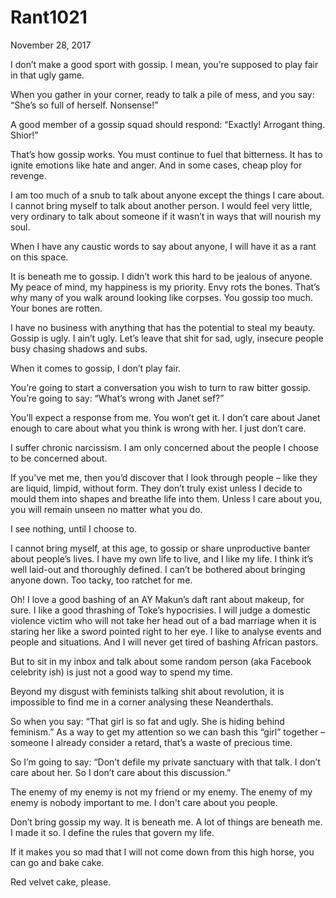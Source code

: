 # Rant1021


November 28, 2017

I don’t make a good sport with gossip. I mean, you’re supposed to play fair in that ugly game. 

When you gather in your corner, ready to talk a pile of mess, and you say: “She’s so full of herself. Nonsense!”

A good member of a gossip squad should respond: “Exactly! Arrogant thing. Shior!” 

That’s how gossip works. You must continue to fuel that bitterness. It has to ignite emotions like hate and anger. And in some cases, cheap ploy for revenge.

I am too much of a snub to talk about anyone except the things I care about. I cannot bring myself to talk about another person. I would feel very little, very ordinary to talk about someone if it wasn’t in ways that will nourish my soul.

When I have any caustic words to say about anyone, I will have it as a rant on this space. 

It is beneath me to gossip. I didn’t work this hard to be jealous of anyone. My peace of mind, my happiness is my priority. Envy rots the bones. That’s why many of you walk around looking like corpses. You gossip too much. Your bones are rotten. 

I have no business with anything that has the potential to steal my beauty. Gossip is ugly. I ain’t ugly. Let’s leave that shit for sad, ugly, insecure people busy chasing shadows and subs.

When it comes to gossip, I don’t play fair.

You’re going to start a conversation you wish to turn to raw bitter gossip. You’re going to say: “What’s wrong with Janet sef?”

You’ll expect a response from me. You won’t get it. I don’t care about Janet enough to care about what you think is wrong with her. I just don’t care.

I suffer chronic narcissism. I am only concerned about the people I choose to be concerned about.

If you’ve met me, then you’d discover that I look through people – like they are liquid, limpid, without form. They don’t truly exist unless I decide to mould them into shapes and breathe life into them. Unless I care about you, you will remain unseen no matter what you do. 

I see nothing, until I choose to.

I cannot bring myself, at this age, to gossip or share unproductive banter about people’s lives. I have my own life to live, and I like my life. I think it’s well laid-out and thoroughly defined. I can’t be bothered about bringing anyone down. Too tacky, too ratchet for me.

Oh! I love a good bashing of an AY Makun’s daft rant about makeup, for sure. I like a good thrashing of Toke’s hypocrisies. I will judge a domestic violence victim who will not take her head out of a bad marriage when it is staring her like a sword pointed right to her eye. I like to analyse events and people and situations. And I will never get tired of bashing African pastors.

But to sit in my inbox and talk about some random person (aka Facebook celebrity ish) is just not a good way to spend my time.

Beyond my disgust with feminists talking shit about revolution, it is impossible to find me in a corner analysing these Neanderthals. 

So when you say: “That girl is so fat and ugly. She is hiding behind feminism.” As a way to get my attention so we can bash this “girl” together – someone I already consider a retard, that’s a waste of precious time. 

So I’m going to say: “Don’t defile my private sanctuary with that talk. I don’t care about her. So I don’t care about this discussion.”

The enemy of my enemy is not my friend or my enemy. The enemy of my enemy is nobody important to me. I don't care about you people.

Don’t bring gossip my way. It is beneath me. A lot of things are beneath me. I made it so. I define the rules that govern my life.

If it makes you so mad that I will not come down from this high horse, you can go and bake cake.

Red velvet cake, please.